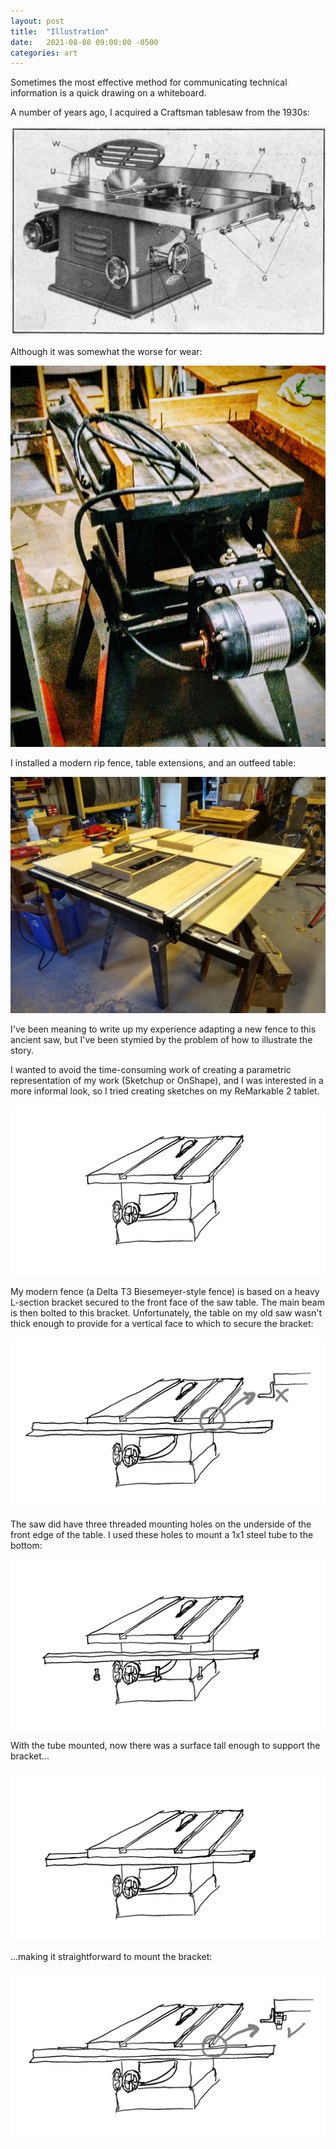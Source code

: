 ```yaml
---
layout: post
title:  "Illustration"
date:   2021-08-08 09:00:00 -0500
categories: art
---
```

Sometimes the most effective method for communicating technical information is a quick drawing on a whiteboard. 

A number of years ago, I acquired a Craftsman tablesaw from the 1930s:

![default](/images/brochure.png)
<!--more-->

Although it was somewhat the worse for wear:

![default](/images/atrouve.jpg)

I installed a modern rip fence, table extensions, and an outfeed table:

![default](/images/fenced.jpg)

I've been meaning to write up my experience adapting a new fence to this ancient saw, but I've been stymied by the problem of how to illustrate the story. 

I wanted to avoid the time-consuming work of creating a parametric representation of my work (Sketchup or OnShape), and I was interested in a more informal look, so I tried creating sketches on my ReMarkable 2 tablet.

![default](/images/s1.png)

My modern fence (a Delta T3 Biesemeyer-style fence) is based on a heavy L-section bracket secured to the front face of the saw table. The main beam is then bolted to this bracket. Unfortunately, the table on my old saw wasn't thick enough to provide for a vertical face to which to secure the bracket:

![default](/images/s2.png)

The saw did have three threaded mounting holes on the underside of the front edge of the table. I used these holes to mount a 1x1 steel tube to the bottom:

![default](/images/s3.png)

With the tube mounted, now there was a surface tall enough to support the bracket...

![default](/images/s4.png)

...making it straightforward to mount the bracket:

![default](/images/s5.png)



